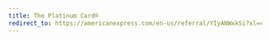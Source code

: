 ```yaml
---
title: The Platinum Card®
redirect_to: https://americanexpress.com/en-us/referral/YIyANWxkSi?xl=cp15
---
```

